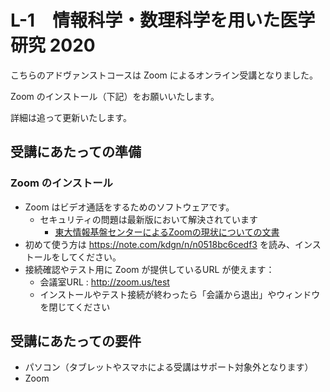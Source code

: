# L-1　情報科学・数理科学を用いた医学研究 2020

こちらのアドヴァンストコースは Zoom によるオンライン受講となりました。

Zoom のインストール（下記）をお願いいたします。

詳細は追って更新いたします。

## 受講にあたっての準備
### Zoom のインストール

- Zoom はビデオ通話をするためのソフトウェアです。
    - セキュリティの問題は最新版において解決されています
        - [東大情報基盤センターによるZoomの現状についての文書](https://apps.adm.s.u-tokyo.ac.jp/WEB_info/p/pub/5756/Zoom.pdf)
- 初めて使う方は https://note.com/kdgn/n/n0518bc6cedf3 を読み、インストールをしてください。
- 接続確認やテスト用に Zoom が提供しているURL が使えます：
    - 会議室URL : http://zoom.us/test
    - インストールやテスト接続が終わったら「会議から退出」やウィンドウを閉じてください

## 受講にあたっての要件

- パソコン（タブレットやスマホによる受講はサポート対象外となります）
- Zoom
